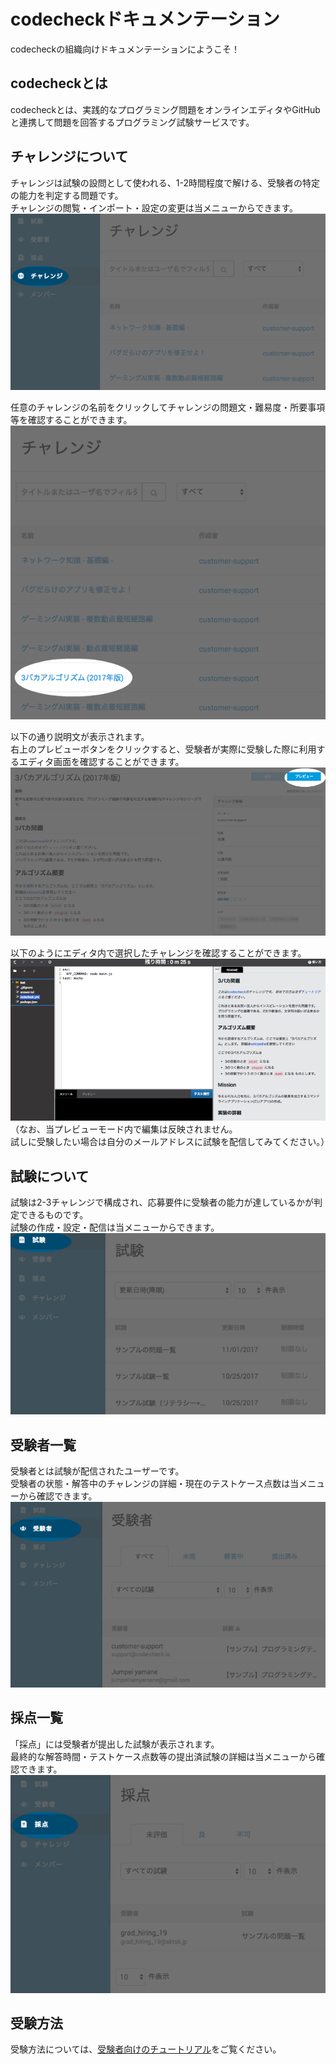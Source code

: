 # codecheckドキュメンテーション
codecheckの組織向けドキュメンテーションにようこそ！

## codecheckとは

codecheckとは、実践的なプログラミング問題をオンラインエディタやGitHubと連携して問題を回答するプログラミング試験サービスです。

## チャレンジについて

チャレンジは試験の設問として使われる、1-2時間程度で解ける、受験者の特定の能力を判定する問題です。  
チャレンジの閲覧・インポート・設定の変更は当メニューからできます。  
![チャレンジメニュー](images/challenge_menu_hl.png)

任意のチャレンジの名前をクリックしてチャレンジの問題文・難易度・所要事項等を確認することができます。  
![チャレンジをクリック](images/click_challenge_hl.png)

以下の通り説明文が表示されます。  
右上のプレビューボタンをクリックすると、受験者が実際に受験した際に利用するエディタ画面を確認することができます。
![プレビューボタン](images/preview_button_hl.png)

以下のようにエディタ内で選択したチャレンジを確認することができます。
![エディター画面](images/editor_interface_sm.png)
（なお、当プレビューモード内で編集は反映されません。  
試しに受験したい場合は自分のメールアドレスに試験を配信してみてください。）

<!-- challenge -> challenge details -> create exam -> deliver exam -> see results -->

## 試験について
試験は2-3チャレンジで構成され、応募要件に受験者の能力が達しているかが判定できるものです。  
試験の作成・設定・配信は当メニューからできます。  
![試験メニュー](images/exam_menu_hl.png)

## 受験者一覧
受験者とは試験が配信されたユーザーです。  
受験者の状態・解答中のチャレンジの詳細・現在のテストケース点数は当メニューから確認できます。  
![受験者メニュー](images/applicants_menu_hl.png)

## 採点一覧
「採点」には受験者が提出した試験が表示されます。  
最終的な解答時間・テストケース点数等の提出済試験の詳細は当メニューから確認できます。  
![採点メニュー](images/submissions_menu_hl.png)

## 受験方法

受験方法については、[受験者向けのチュートリアル](https://code-check.github.io/docs/ja/get_started/)をご覧ください。
